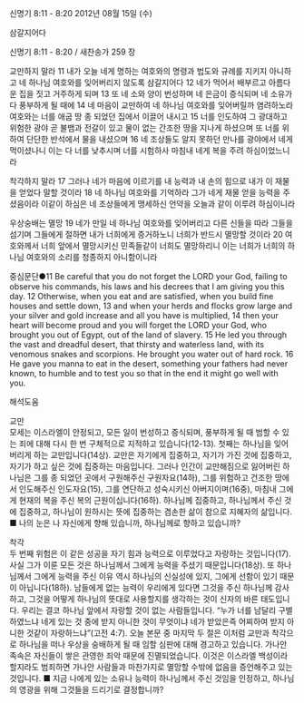 신명기 8:11 - 8:20 
2012년 08월 15일 (수)

삼갈지어다



신명기 8:11 - 8:20 / 새찬송가 259 장


교만하지 말라
11 내가 오늘 네게 명하는 여호와의 명령과 법도와 규례를 지키지 아니하고 네 하나님 여호와를 잊어버리지 않도록 삼갈지어다 12 네가 먹어서 배부르고 아름다운 집을 짓고 거주하게 되며 13 또 네 소와 양이 번성하며 네 은금이 증식되며 네 소유가 다 풍부하게 될 때에 14 네 마음이 교만하여 네 하나님 여호와를 잊어버릴까 염려하노라 여호와는 너를 애굽 땅 종 되었던 집에서 이끌어 내시고 15 너를 인도하여 그 광대하고 위험한 광야 곧 불뱀과 전갈이 있고 물이 없는 간조한 땅을 지나게 하셨으며 또 너를 위하여 단단한 반석에서 물을 내셨으며 16 네 조상들도 알지 못하던 만나를 광야에서 네게 먹이셨나니 이는 다 너를 낮추시며 너를 시험하사 마침내 네게 복을 주려 하심이었느니라

착각하지 말라
17 그러나 네가 마음에 이르기를 내 능력과 내 손의 힘으로 내가 이 재물을 얻었다 말할 것이라 18 네 하나님 여호와를 기억하라 그가 네게 재물 얻을 능력을 주셨음이라 이같이 하심은 네 조상들에게 맹세하신 언약을 오늘과 같이 이루려 하심이니라

우상숭배는 멸망
19 네가 만일 네 하나님 여호와를 잊어버리고 다른 신들을 따라 그들을 섬기며 그들에게 절하면 내가 너희에게 증거하노니 너희가 반드시 멸망할 것이라 20 여호와께서 너희 앞에서 멸망시키신 민족들같이 너희도 멸망하리니 이는 너희가 너희의 하나님 여호와의 소리를 청종하지 아니함이니라

중심문단●11 Be careful that you do not forget the LORD your God, failing to observe his commands, his laws and his decrees that I am giving you this day. 12 Otherwise, when you eat and are satisfied, when you build fine houses and settle down, 13 and when your herds and flocks grow large and your silver and gold increase and all you have is multiplied, 14 then your heart will become proud and you will forget the LORD your God, who brought you out of Egypt, out of the land of slavery. 15 He led you through the vast and dreadful desert, that thirsty and waterless land, with its venomous snakes and scorpions. He brought you water out of hard rock. 16 He gave you manna to eat in the desert, something your fathers had never known, to humble and to test you so that in the end it might go well with you.

해석도움





교만  
모세는 이스라엘이 안정되고, 모든 일이 번성하고 증식되며, 풍부하게 될 때 범할 수 있는 죄에 대해 다시 한 번 구체적으로 지적하고 있습니다(12-13). 첫째는 하나님을 잊어버리게 하는 교만입니다(14상). 교만은 자기에게 집중하고, 자기가 가진 것에 집중하고, 자기가 하고 싶은 것에 집중하는 마음입니다. 그러나 인간이 교만해짐으로 잃어버린 하나님은 그를 종 되었던 곳에서 구원해주신 구원자요(14하), 그를 위험하고 건조한 땅에서 인도해주신 인도자요(15), 그를 연단하고 성숙시키신 아버지이며(16중), 마침내 그에게 현재의 복을 주신 복의 근원이십니다(16하). 하나님께 집중하고, 하나님께서 주신 것에 집중하고, 하나님이 원하시는 뜻에 집중하는 겸손한 삶이 참으로 지혜자의 삶입니다.
■ 나의 눈은 나 자신에게 향해 있습니까, 하나님께로 향하고 있습니까?

착각  
두 번째 위험은 이 같은 성공을 자기 힘과 능력으로 이루었다고 자랑하는 것입니다(17). 사실 그가 이룬 모든 것은 하나님께서 그에게 능력을 주셨기 때문입니다(18상). 또 하나님께서 그에게 능력을 주신 이유 역시 하나님의 신실성에 있지, 그에게 선함이 있기 때문이 아닙니다(18하). 남들에게 없는 능력이 우리에게 있다면 그것을 주신 하나님께 감사하고, 그것을 어떻게 하나님의 뜻대로 사용할지를 생각하는 것이 신자의 바른 태도입니다. 우리는 결코 하나님 앞에서 자랑할 것이 없는 사람들입니다. “누가 너를 남달리 구별하였느냐 네게 있는 것 중에 받지 아니한 것이 무엇이냐 네가 받았은즉 어찌하여 받지 아니한 것같이 자랑하느냐”(고전 4:7). 오늘 본문 중 마지막 두 절은 이처럼 교만과 착각으로 하나님을 떠나 우상을 숭배하게 될 때 임할 심판에 대해 경고하고 있습니다. 가나안 족속은 자신들이 쌓은 관영한 죄악 때문에 진멸되었습니다. 이것은 이스라엘 백성이라 할지라도 범죄하면 가나안 사람들과 마찬가지로 멸망할 수밖에 없음을 증언해주고 있는 것입니다.
■ 지금 나에게 있는 소유나 능력이 하나님께서 주신 것임을 인정하고, 하나님의 영광을 위해 그것들을 드리기로 결정합니까?